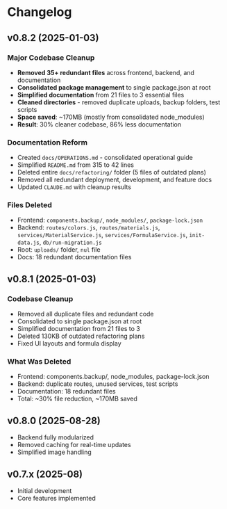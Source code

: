 # Changelog

## v0.8.2 (2025-01-03)
### Major Codebase Cleanup
- **Removed 35+ redundant files** across frontend, backend, and documentation
- **Consolidated package management** to single package.json at root
- **Simplified documentation** from 21 files to 3 essential files
- **Cleaned directories** - removed duplicate uploads, backup folders, test scripts
- **Space saved**: ~170MB (mostly from consolidated node_modules)
- **Result**: 30% cleaner codebase, 86% less documentation

### Documentation Reform
- Created `docs/OPERATIONS.md` - consolidated operational guide
- Simplified `README.md` from 315 to 42 lines
- Deleted entire `docs/refactoring/` folder (5 files of outdated plans)
- Removed all redundant deployment, development, and feature docs
- Updated `CLAUDE.md` with cleanup results

### Files Deleted
- Frontend: `components.backup/`, `node_modules/`, `package-lock.json`
- Backend: `routes/colors.js`, `routes/materials.js`, `services/MaterialService.js`, `services/FormulaService.js`, `init-data.js`, `db/run-migration.js`
- Root: `uploads/` folder, `nul` file
- Docs: 18 redundant documentation files

## v0.8.1 (2025-01-03)
### Codebase Cleanup
- Removed all duplicate files and redundant code
- Consolidated to single package.json at root
- Simplified documentation from 21 files to 3
- Deleted 130KB of outdated refactoring plans
- Fixed UI layouts and formula display

### What Was Deleted
- Frontend: components.backup/, node_modules, package-lock.json
- Backend: duplicate routes, unused services, test scripts
- Documentation: 18 redundant files
- Total: ~30% file reduction, ~170MB saved

## v0.8.0 (2025-08-28)
- Backend fully modularized
- Removed caching for real-time updates
- Simplified image handling

## v0.7.x (2025-08)
- Initial development
- Core features implemented
